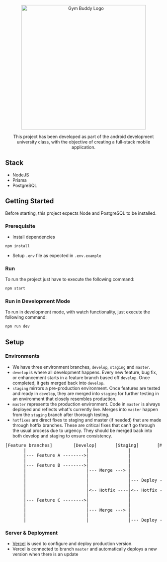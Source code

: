 <p align="center">
<img src="https://i.ibb.co/xC6fx3k/Gym-Buddy-logo.png" width="400" alt="Gym Buddy Logo"/>
</p>

<p align="center">
This project has been developed as part of the android development university class, with the objective of creating a full-stack mobile application. 
<p>

## Stack

- NodeJS
- Prisma
- PostgreSQL

## Getting Started

Before starting, this project expects Node and PostgreSQL to be installed.

### Prerequisite

- Install dependencies

```bash
npm install
```

- Setup `.env` file as expected in `.env.example`

### Run

To run the project just have to execute the following command:

```bash
npm start
```

### Run in Development Mode

To run in development mode, with watch functionality, just execute the following command:

```bash
npm run dev
```

## Setup

### Environments

- We have three environment branches, `develop`, `staging` and `master`.
- `develop` is where all development happens. Every new feature, bug fix, or enhancement starts in a feature branch based off `develop`. Once completed, it gets merged back into `develop`.
- `staging` mirrors a pre-production environment. Once features are tested and ready in `develop`, they are merged into `staging` for further testing in an environment that closely resembles production.
- `master` represents the production environment. Code in `master` is always deployed and reflects what's currently live. Merges into `master` happen from the `staging` branch after thorough testing.
- `hotfixes` are direct fixes to staging and master (if needed) that are made through hotfix branches. These are critical fixes that can't go through the usual process due to urgency. They should be merged back into both develop and staging to ensure consistency.

<pre>
[Feature branches]        [Develop]       [Staging]       [Master]
       |                       |               |               |
       |--- Feature A -------->|               |               |
       |                       |               |               |
       |--- Feature B -------->|               |               |
       |                       |--- Merge ---> |               |
       |                       |               |               |
       |                       |               |--- Deploy --> |
       |                       |               |               |
       |                       |<-- Hotfix ----|<-- Hotfix ----|
       |                       |               |               |
       |--- Feature C -------->|               |               |
       |                       |               |               |
       |                       |--- Merge ---> |               |
       |                       |               |               |
       |                       |               |--- Deploy --> |
</pre>

### Server & Deployment

- [Vercel](https://vercel.com/) is used to configure and deploy production version.
- Vercel is connected to branch `master` and automatically deploys a new version when there is an update
